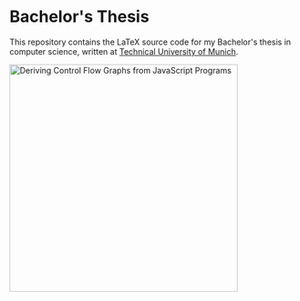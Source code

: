 # Bachelor's Thesis

This repository contains the LaTeX source code for my Bachelor's thesis in computer science, written at [Technical University of Munich](https://www.tum.de/en/).

<a href="https://github.com/mariusschulz/bachelors-thesis/blob/master/thesis.pdf" title="Deriving Control Flow Graphs from JavaScript Programs">
    <img src="https://raw.githubusercontent.com/mariusschulz/bachelors-thesis/master/thesis.png" width="400" alt="Deriving Control Flow Graphs from JavaScript Programs" title="Deriving Control Flow Graphs from JavaScript Programs" />
</a>
